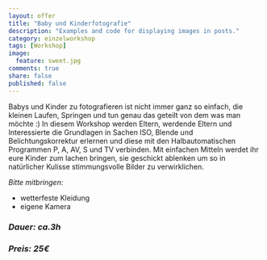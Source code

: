 ```yaml
---
layout: offer
title: "Baby und Kinderfotografie"
description: "Examples and code for displaying images in posts."
category: einzelworkshop
tags: [Workshop]
image:
  feature: sweet.jpg
comments: true
share: false
published: false
---
```



Babys und Kinder zu fotografieren ist nicht immer ganz so einfach, die kleinen Laufen, Springen und tun genau das geteilt von dem was man möchte :)
In diesem Workshop werden Eltern, werdende Eltern und Interessierte die Grundlagen in Sachen ISO, Blende und Belichtungskorrektur erlernen und diese mit den Halbautomatischen Programmen P, A, AV, S und TV verbinden. Mit einfachen Mitteln werdet ihr eure Kinder zum lachen bringen, sie geschickt ablenken um so in natürlicher Kulisse stimmungsvolle Bilder zu verwirklichen.



*Bitte mitbringen:*

* wetterfeste Kleidung
* eigene Kamera  

### *Dauer: ca.3h*

### *Preis: 25€*